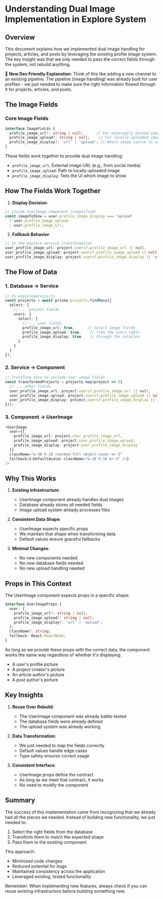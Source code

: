 # Understanding Dual Image Implementation in Explore System

## Overview

This document explains how we implemented dual image handling for projects, articles, and posts by leveraging the existing profile image system. The key insight was that we only needed to pass the correct fields through the system, not rebuild anything.

🌟 **New Dev Friendly Explanation**:
Think of this like adding a new channel to an existing pipeline. The pipeline (image handling) was already built for user profiles - we just needed to make sure the right information flowed through it for projects, articles, and posts.

## The Image Fields

### Core Image Fields
```typescript
interface ImageFields {
  profile_image_url?: string | null;      // For externally hosted images
  profile_image_upload?: string | null;    // For locally uploaded images
  profile_image_display?: 'url' | 'upload'; // Which image source to use
}
```

These fields work together to provide dual image handling:
- `profile_image_url`: External image URL (e.g., from social media)
- `profile_image_upload`: Path to locally uploaded image
- `profile_image_display`: Tells the UI which image to show

## How The Fields Work Together

1. **Display Decision**:
```typescript
// Inside UserImage component (simplified)
const imageToShow = user.profile_image_display === 'upload' 
  ? user.profile_image_upload 
  : user.profile_image_url;
```

2. **Fallback Behavior**:
```typescript
// In the explore service transformation
user_profile_image_url: project.users?.profile_image_url || null,
user_profile_image_upload: project.users?.profile_image_upload || null,
user_profile_image_display: project.users?.profile_image_display || 'url'
```

## The Flow of Data

### 1. Database → Service
```typescript
// In exploreService.ts
const projects = await prisma.projects.findMany({
  select: {
    // ... project fields
    users: {
      select: {
        // ... user fields
        profile_image_url: true,      // Select image fields
        profile_image_upload: true,    // from the users table
        profile_image_display: true    // through the relation
      }
    }
  }
});
```

### 2. Service → Component
```typescript
// Transform data to include user image fields
const transformedProjects = projects.map(project => ({
  // ... other fields
  user_profile_image_url: project.users?.profile_image_url || null,
  user_profile_image_upload: project.users?.profile_image_upload || null,
  user_profile_image_display: project.users?.profile_image_display || 'url'
}));
```

### 3. Component → UserImage
```typescript
<UserImage
  user={{
    profile_image_url: project.user_profile_image_url,
    profile_image_upload: project.user_profile_image_upload,
    profile_image_display: project.user_profile_image_display
  }}
  className="w-10 h-10 rounded-full object-cover mr-3"
  fallback={<DefaultAvatar className="w-10 h-10 mr-3" />}
/>
```

## Why This Works

1. **Existing Infrastructure**:
   - UserImage component already handles dual images
   - Database already stores all needed fields
   - Image upload system already processes files

2. **Consistent Data Shape**:
   - UserImage expects specific props
   - We maintain that shape when transforming data
   - Default values ensure graceful fallbacks

3. **Minimal Changes**:
   - No new components needed
   - No new database fields needed
   - No new upload handling needed

## Props in This Context

The UserImage component expects props in a specific shape:

```typescript
interface UserImageProps {
  user: {
    profile_image_url?: string | null;
    profile_image_upload?: string | null;
    profile_image_display?: 'url' | 'upload';
  };
  className?: string;
  fallback: React.ReactNode;
}
```

As long as we provide these props with the correct data, the component works the same way regardless of whether it's displaying:
- A user's profile picture
- A project creator's picture
- An article author's picture
- A post author's picture

## Key Insights

1. **Reuse Over Rebuild**:
   - The UserImage component was already battle-tested
   - The database fields were already defined
   - The upload system was already working

2. **Data Transformation**:
   - We just needed to map the fields correctly
   - Default values handle edge cases
   - Type safety ensures correct usage

3. **Consistent Interface**:
   - UserImage props define the contract
   - As long as we meet that contract, it works
   - No need to modify the component

## Summary

The success of this implementation came from recognizing that we already had all the pieces we needed. Instead of building new functionality, we just needed to:

1. Select the right fields from the database
2. Transform them to match the expected shape
3. Pass them to the existing component

This approach:
- Minimized code changes
- Reduced potential for bugs
- Maintained consistency across the application
- Leveraged existing, tested functionality

Remember: When implementing new features, always check if you can reuse existing infrastructure before building something new. 
